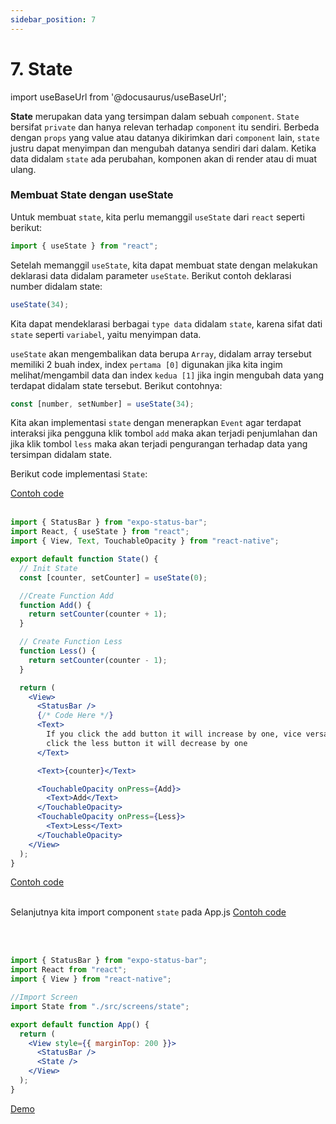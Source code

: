 ```yaml
---
sidebar_position: 7
---
```


# 7. State

import useBaseUrl from '@docusaurus/useBaseUrl';

**State** merupakan data yang tersimpan dalam sebuah `component`. `State` bersifat `private` dan hanya relevan terhadap `component` itu sendiri. Berbeda dengan `props` yang value atau datanya dikirimkan dari `component` lain, `state` justru dapat menyimpan dan mengubah datanya sendiri dari dalam. Ketika data didalam `state` ada perubahan, komponen akan di render atau di muat ulang.

### Membuat State dengan useState

Untuk membuat `state`, kita perlu memanggil `useState` dari `react` seperti berikut:

```js
import { useState } from "react";
```

Setelah memanggil `useState`, kita dapat membuat state dengan melakukan deklarasi data didalam parameter `useState`. Berikut contoh deklarasi number didalam state:

```js
useState(34);
```

Kita dapat mendeklarasi berbagai `type data` didalam `state`, karena sifat dati `state` seperti `variabel`, yaitu menyimpan data.

`useState` akan mengembalikan data berupa `Array`, didalam array tersebut memiliki 2 buah index, index `pertama [0]` digunakan jika kita ingim melihat/mengambil data dan index `kedua [1]` jika ingin mengubah data yang terdapat didalam state tersebut. Berikut contohnya:

```js
const [number, setNumber] = useState(34);
```

Kita akan implementasi `state` dengan menerapkan `Event` agar terdapat interaksi jika pengguna klik tombol `add` maka akan terjadi penjumlahan dan jika klik tombol `less` maka akan terjadi pengurangan terhadap data yang tersimpan didalam state.

Berikut code implementasi `State`:

<a class="btn-example-code" href="https://github.com/demo-dumbways/ebook-code-results-stage-2/tree/3-frontend-react-js-fundamental/src">
Contoh code
</a>

<br />
<br />

```jsx title=src/screens/state.js
import { StatusBar } from "expo-status-bar";
import React, { useState } from "react";
import { View, Text, TouchableOpacity } from "react-native";

export default function State() {
  // Init State
  const [counter, setCounter] = useState(0);

  //Create Function Add
  function Add() {
    return setCounter(counter + 1);
  }

  // Create Function Less
  function Less() {
    return setCounter(counter - 1);
  }

  return (
    <View>
      <StatusBar />
      {/* Code Here */}
      <Text>
        If you click the add button it will increase by one, vice versa if you
        click the less button it will decrease by one
      </Text>

      <Text>{counter}</Text>

      <TouchableOpacity onPress={Add}>
        <Text>Add</Text>
      </TouchableOpacity>
      <TouchableOpacity onPress={Less}>
        <Text>Less</Text>
      </TouchableOpacity>
    </View>
  );
}
```

<a class="btn-example-code" href="https://github.com/demo-dumbways/ebook-code-results-stage-2/tree/3-frontend-react-js-fundamental/src">
Contoh code
</a>

<br />
<br />

Selanjutnya kita import component `state` pada App.js
<a class="btn-example-code" href="https://github.com/demo-dumbways/ebook-code-results-stage-2/tree/3-frontend-react-js-fundamental/src">
Contoh code
</a>

<br />
<br />

```jsx title=App.js
import { StatusBar } from "expo-status-bar";
import React from "react";
import { View } from "react-native";

//Import Screen
import State from "./src/screens/state";

export default function App() {
  return (
    <View style={{ marginTop: 200 }}>
      <StatusBar />
      <State />
    </View>
  );
}
```

<div>
<a class="btn-demo" href="https://snack.expo.dev/@demo.dumbways/github.com-demo-dumbways-fundamental-react-native@5.state">
Demo
</a>
</div>
